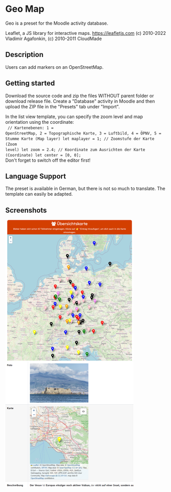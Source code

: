 # Geo Map

Geo is a preset for the Moodle activity database.

Leaflet, a JS library for interactive maps. https://leafletjs.com
(c) 2010-2022 Vladimir Agafonkin, (c) 2010-2011 CloudMade

## Description

Users can add markers on an OpenStreetMap.

## Getting started

Download the source code and zip the files WITHOUT parent folder or download release file. Create a "Database" activity in Moodle and then upload the ZIP file in the "Presets" tab under "Import".

In the list view template, you can specify the zoom level and map orientation using the coordinate:
<br>
<code>
    // Kartenebenen: 1 = OpenStreetMap, 2 = Topographische Karte, 3 = Luftbild, 4 = ÖPNV, 5 = Stumme Karte (Map layer)
     let maplayer = 1; 
    // Zoomstufe der Karte (Zoom level)
     let zoom = 2.4; 
    // Koordinate zum Ausrichten der Karte (Coordinate)
     let center = [0, 0]; 
</code>
<br>
Don't forget to switch off the editor first!

## Language Support

The preset is available in German, but there is not so much to translate. The template can easily be adapted. 

## Screenshots

<img width="400" alt="single view" src="/screenshots/listenansicht.png">
<img width="400" alt="single view" src="/screenshots/einzelansicht.png">